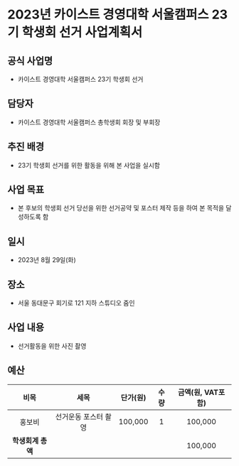 2023년 카이스트 경영대학 서울캠퍼스 23기 학생회 선거 사업계획서
===

## 공식 사업명
- 카이스트 경영대학 서울캠퍼스 23기 학생회 선거
 
## 담당자
- 카이스트 경영대학 서울캠퍼스 총학생회 회장 및 부회장

## 추진 배경
- 23기 학생회 선거를 위한 활동을 위해 본 사업을 실시함

## 사업 목표
- 본 후보의 학생회 선거 당선을 위한 선거공약 및 포스터 제작 등을 하여 본 목적을 달성하도록 함

## 일시
- 2023년 8월 29일(화)

## 장소
- 서울 동대문구 회기로 121 지하 스튜디오 줌인
 
## 사업 내용
- 선거활동을 위한 사진 촬영

## 예산

| 비목       | 세목        | 단가(원)     | 수량  | 금액(원, VAT포함) |
|:--------:|:---------:|:---------:|:---:|:------------:|
| 홍보비  | 선거운동 포스터 촬영     | 100,000   | 1   | 100,000      |
|  **학생회계 총액** |           |           |     | 100,000   |
